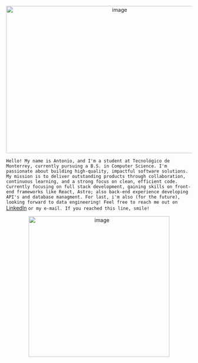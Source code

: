 <p align="center">
         <img width="600" height="400" alt="image" src="https://github.com/user-attachments/assets/5a2e0370-6bde-483e-8b08-ad5053838a85" />
</p>

`Hello! My name is Antonio, and I'm a student at Tecnológico de Monterrey, currently pursuing a B.S. in Computer Science. I'm passionate about building high-quality, impactful software solutions. My mission is to deliver outstanding products through collaboration, continuous learning, and a strong focus on clean, efficient code. Currently focusing on full stack development, gaining skills on front-end frameworks like React, Astro; also back-end experience developing API's and database managment. For last, i'm also (for the future), looking forward to data engineering! Feel free to reach me out on` [LinkedIn](https://www.linkedin.com/in/luisbolaina/) `or my e-mail. If you reached this line, smile!`

<p align="center">
         <img width="382" height="382" alt="image" src="https://github.com/user-attachments/assets/a4a5d111-d375-4843-9585-1e080c878221" />
</p>


